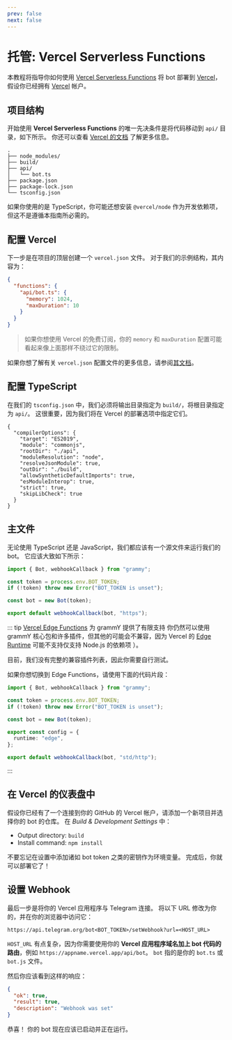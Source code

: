 ```yaml
---
prev: false
next: false
---
```


# 托管: Vercel Serverless Functions

本教程将指导你如何使用 [Vercel Serverless Functions](https://vercel.com/docs/functions) 将 bot 部署到 [Vercel](https://vercel.com/)，假设你已经拥有 [Vercel](https://vercel.com) 帐户。

## 项目结构

开始使用 **Vercel Serverless Functions** 的唯一先决条件是将代码移动到 `api/` 目录，如下所示。
你还可以查看 [Vercel 的文档](https://vercel.com/docs/functions/quickstart) 了解更多信息。

```asciiart:no-line-numbers
.
├── node_modules/
├── build/
├── api/
│   └── bot.ts
├── package.json
├── package-lock.json
└── tsconfig.json
```

如果你使用的是 TypeScript，你可能还想安装 `@vercel/node` 作为开发依赖项，但这不是遵循本指南所必需的。

## 配置 Vercel

下一步是在项目的顶层创建一个 `vercel.json` 文件。
对于我们的示例结构，其内容为：

```json
{
  "functions": {
    "api/bot.ts": {
      "memory": 1024,
      "maxDuration": 10
    }
  }
}
```

> 如果你想使用 Vercel 的免费订阅，你的 `memory` 和 `maxDuration` 配置可能看起来像上面那样不绕过它的限制。

如果你想了解有关 `vercel.json` 配置文件的更多信息，请参阅[其文档](https://vercel.com/docs/project-configuration)。

## 配置 TypeScript

在我们的 `tsconfig.json` 中，我们必须将输出目录指定为 `build/`，将根目录指定为 `api/`。
这很重要，因为我们将在 Vercel 的部署选项中指定它们。

```json{5,8}
{
  "compilerOptions": {
    "target": "ES2019",
    "module": "commonjs",
    "rootDir": "./api",
    "moduleResolution": "node",
    "resolveJsonModule": true,
    "outDir": "./build",
    "allowSyntheticDefaultImports": true,
    "esModuleInterop": true,
    "strict": true,
    "skipLibCheck": true
  }
}
```

## 主文件

无论使用 TypeScript 还是 JavaScript，我们都应该有一个源文件来运行我们的 bot。
它应该大致如下所示：

```ts
import { Bot, webhookCallback } from "grammy";

const token = process.env.BOT_TOKEN;
if (!token) throw new Error("BOT_TOKEN is unset");

const bot = new Bot(token);

export default webhookCallback(bot, "https");
```

::: tip [Vercel Edge Functions](https://vercel.com/docs/functions) 为 grammY 提供了有限支持
你仍然可以使用 grammY 核心包和许多插件，但其他的可能会不兼容，因为 Vercel 的 [Edge Runtime](https://edge-runtime.vercel.app) 可能不支持仅支持 Node.js 的依赖项 ）。

目前，我们没有完整的兼容插件列表，因此你需要自行测试。

如果你想切换到 Edge Functions，请使用下面的代码片段：

```ts
import { Bot, webhookCallback } from "grammy";

const token = process.env.BOT_TOKEN;
if (!token) throw new Error("BOT_TOKEN is unset");

const bot = new Bot(token);

export const config = {
  runtime: "edge",
};

export default webhookCallback(bot, "std/http");
```

:::

## 在 Vercel 的仪表盘中

假设你已经有了一个连接到你的 GitHub 的 Vercel 帐户，请添加一个新项目并选择你的 bot 的仓库。
在 _Build & Development Settings_ 中：

- Output directory: `build`
- Install command: `npm install`

不要忘记在设置中添加诸如 bot token 之类的密钥作为环境变量。
完成后，你就可以部署它了！

## 设置 Webhook

最后一步是将你的 Vercel 应用程序与 Telegram 连接。
将以下 URL 修改为你的，并在你的浏览器中访问它：

```text
https://api.telegram.org/bot<BOT_TOKEN>/setWebhook?url=<HOST_URL>
```

`HOST_URL` 有点复杂，因为你需要使用你的 **Vercel 应用程序域名加上 bot 代码的路由**，例如 `https://appname.vercel.app/api/bot`。
`bot` 指的是你的 `bot.ts` 或 `bot.js` 文件。

然后你应该看到这样的响应：

```json
{
  "ok": true,
  "result": true,
  "description": "Webhook was set"
}
```

恭喜！
你的 bot 现在应该已启动并正在运行。
